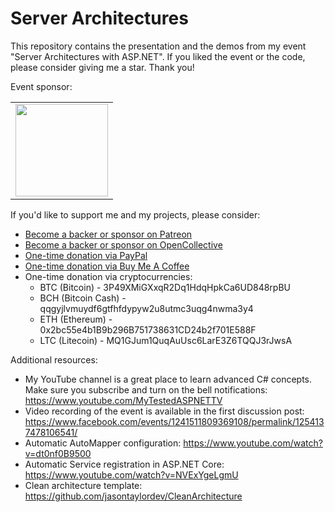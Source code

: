 # Server Architectures

This repository contains the presentation and the demos from my event "Server Architectures with ASP.NET". If you liked the event or the code, please consider giving me a star. Thank you!

Event sponsor:

<table>
  <tbody>
    <tr>
	    <td align="center" valign="middle">
        <a href="http://bit.ly/30xsnsC" target="_blank">
          <img width="148px" src="https://user-images.githubusercontent.com/3391906/65251792-dd848800-daef-11e9-8857-637a48048cda.png">
        </a>
      </td>
    </tr>
  </tbody>
</table>

If you'd like to support me and my projects, please consider:

- [Become a backer or sponsor on Patreon](https://www.patreon.com/ivaylokenov)
- [Become a backer or sponsor on OpenCollective](https://opencollective.com/mytestedaspnet)
- [One-time donation via PayPal](http://paypal.me/ivaylokenov)
- [One-time donation via Buy Me A Coffee](http://buymeacoff.ee/ivaylokenov)
- One-time donation via cryptocurrencies:
  - BTC (Bitcoin) - 3P49XMiGXxqR2Dq1HdqHpkCa6UD848rpBU 
  - BCH (Bitcoin Cash) - qqgyjlvmuydf6gtfhfdypyw2u8utmc3uqg4nwma3y4
  - ETH (Ethereum) - 0x2bc55e4b1B9b296B751738631CD24b2f701E588F
  - LTC (Litecoin) - MQ1GJum1QuqAuUsc6LarE3Z6TQQJ3rJwsA

Additional resources:

- My YouTube channel is a great place to learn advanced C# concepts. Make sure you subscribe and turn on the bell notifications: https://www.youtube.com/MyTestedASPNETTV
- Video recording of the event is available in the first discussion post: https://www.facebook.com/events/1241511809369108/permalink/1254137478106541/ 
- Automatic AutoMapper configuration: https://www.youtube.com/watch?v=dt0nf0B9500
- Automatic Service registration in ASP.NET Core: https://www.youtube.com/watch?v=NVExYgeLgmU
- Clean architecture template: https://github.com/jasontaylordev/CleanArchitecture

